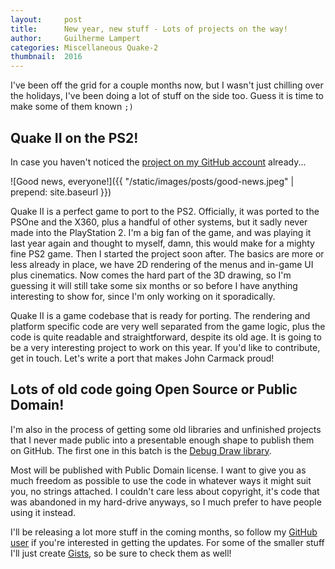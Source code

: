 ```yaml
---
layout:     post
title:      New year, new stuff - Lots of projects on the way!
author:     Guilherme Lampert
categories: Miscellaneous Quake-2
thumbnail:  2016
---
```


I've been off the grid for a couple months now, but I wasn't just chilling
over the holidays, I've been doing a lot of stuff on the side too. Guess it
is time to make some of them known `;)`

## Quake II on the PS2!

In case you haven't noticed the [project on my GitHub account][link_q2_gh] already...

![Good news, everyone!]({{ "/static/images/posts/good-news.jpeg" | prepend: site.baseurl }})

Quake II is a perfect game to port to the PS2. Officially, it was ported to the PSOne and the X360,
plus a handful of other systems, but it sadly never made into the PlayStation 2. I'm a big fan of the
game, and was playing it last year again and thought to myself, damn, this would make for a mighty fine PS2 game.
Then I started the project soon after. The basics are more or less already in place, we have 2D rendering
of the menus and in-game UI plus cinematics. Now comes the hard part of the 3D drawing, so I'm guessing
it will still take some six months or so before I have anything interesting to show for, since I'm only
working on it sporadically.

Quake II is a game codebase that is ready for porting. The rendering and platform specific code are very
well separated from the game logic, plus the code is quite readable and straightforward, despite its old age.
It is going to be a very interesting project to work on this year. If you'd like to contribute, get
in touch. Let's write a port that makes John Carmack proud!

## Lots of old code going Open Source or Public Domain!

I'm also in the process of getting some old libraries and unfinished projects
that I never made public into a presentable enough shape to publish them on
GitHub. The first one in this batch is the [Debug Draw library][link_dd_gh].

Most will be published with Public Domain license. I want to give you as much
freedom as possible to use the code in whatever ways it might suit you, no strings
attached. I couldn't care less about copyright, it's code that was abandoned in
my hard-drive anyways, so I much prefer to have people using it instead.

I'll be releasing a lot more stuff in the coming months, so follow my
[GitHub user][link_me_gh] if you're interested in getting the updates.
For some of the smaller stuff I'll just create [Gists][link_gist], so be sure to check them as well!

[link_me_gh]: https://github.com/glampert
[link_q2_gh]: https://github.com/glampert/quake2-for-ps2
[link_dd_gh]: https://github.com/glampert/debug-draw
[link_gist]:  https://gist.github.com/glampert

